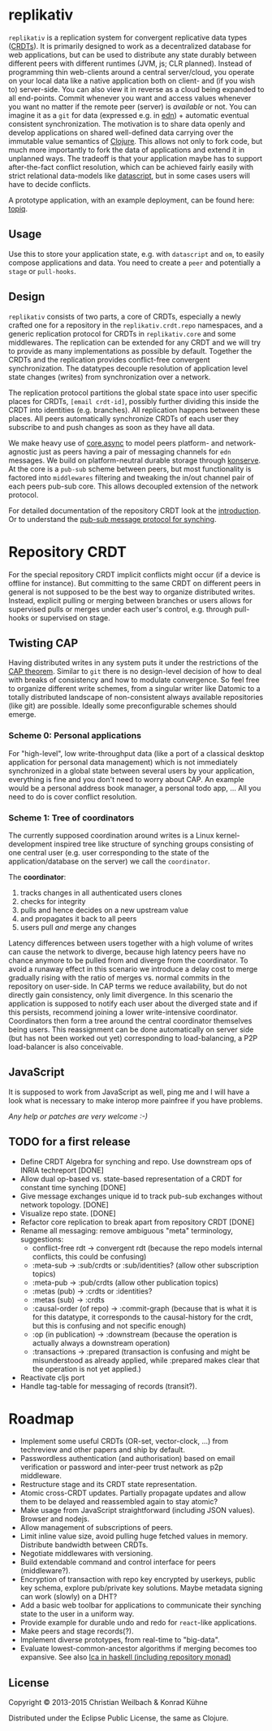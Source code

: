 # replikativ

`replikativ` is a replication system for convergent replicative data types ([CRDTs](http://hal.inria.fr/docs/00/55/55/88/PDF/techreport.pdf)). It is primarily designed to work as a decentralized database for web applications, but can be used to distribute any state durably between different peers with different runtimes (JVM, js; CLR planned). Instead of programming thin web-clients around a central server/cloud, you operate on your local data like a native application both on client- and (if you wish to) server-side. You can also view it in reverse as a cloud being expanded to all end-points.
Commit whenever you want and access values whenever you want no matter if the remote peer (server) is *available* or not. You can imagine it as a `git` for data (expressed e.g. in [edn](https://github.com/edn-format/edn)) + automatic eventual consistent synchronization. The motivation is to share data openly and develop applications on shared well-defined data carrying over the immutable value semantics of [Clojure](http://clojure.org/). This allows not only to fork code, but much more importantly to fork the data of applications and extend it in unplanned ways.
The tradeoff is that your application maybe has to support after-the-fact conflict resolution, which can be achieved fairly easily with strict relational data-models like [datascript](https://github.com/tonsky/datascript), but in some cases users will have to decide conflicts.

A prototype application, with an example deployment, can be found here: [topiq](https://github.com/ghubber/topiq).

## Usage

Use this to store your application state, e.g. with `datascript` and `om`, to easily compose applications and data. You need to create a `peer` and potentially a `stage` or `pull-hooks`.

## Design

`replikativ` consists of two parts, a core of CRDTs, especially a newly crafted one for a repository in the `replikativ.crdt.repo` namespaces, and a generic replication protocol for CRDTs in `replikativ.core` and some middlewares. The replication can be extended for any CRDT and we will try to provide as many implementations as possible by default. Together the CRDTs and the replication provides conflict-free convergent synchronization. The datatypes decouple resolution of application level state changes (writes) from synchronization over a network.

The replication protocol partitions the global state space into user specific places for CRDTs, `[email crdt-id]`, possibly further dividing this inside the CRDT into identities (e.g. branches). All replication happens between these places. All peers automatically synchronize CRDTs of each user they subscribe to and push changes as soon as they have all data.

We make heavy use of [core.async](https://github.com/clojure/core.async) to model peers platform- and network-agnostic just as peers having a pair of messaging channels for `edn` messages. We build on platform-neutral durable storage through [konserve](https://github.com/ghubber/konserve). At the core is a `pub-sub` scheme between peers, but most functionality is factored into `middlewares` filtering and tweaking the in/out channel pair of each peers pub-sub core. This allows decoupled extension of the network protocol.

For detailed documentation of the repository CRDT look at the [introduction](http://ghubber.github.io/replikativ/). Or to understand the [pub-sub message protocol for synching](http://ghubber.github.io/replikativ/synching.html).

# Repository CRDT

For the special repository CRDT implicit conflicts might occur (if a device is offline for instance). But committing to the same CRDT on different peers in general is not supposed to be the best way to organize distributed writes. Instead, explicit pulling or merging between branches or users allows for supervised pulls or merges under each user's control, e.g. through pull-hooks or supervised on stage.

## Twisting CAP

Having distributed writes in any system puts it under the restrictions of the [CAP theorem](https://en.wikipedia.org/wiki/CAP_theorem). Similar to `git` there is no design-level decision of how to deal with breaks of consistency and how to modulate convergence. So feel free to organize different write schemes, from a singular writer like Datomic to a totally distributed landscape of non-consistent always available repositories (like git) are possible. Ideally some preconfigurable schemes should emerge.

### Scheme 0: Personal applications

For "high-level", low write-throughput data (like a port of a classical desktop application for personal data management) which is not immediately synchronized in a global state between several users by your application, everything is fine and you don't need to worry about CAP. An example would be a personal address book manager, a personal todo app, ... All you need to do is cover conflict resolution.

### Scheme 1: Tree of coordinators

The currently supposed coordination around writes is a Linux kernel-development inspired tree like structure of synching groups consisting of one central user (e.g. user corresponding to the state of the application/database on the server) we call the `coordinator`.

The **coordinator**:

1. tracks changes in all authenticated users clones
2. checks for integrity
3. pulls and hence decides on a new upstream value
4. and propagates it back to all peers
5. users pull *and* merge any changes

Latency differences between users together with a high volume of writes can cause the network to diverge, because high latency peers have no chance anymore to be pulled from and diverge from the coordinator. To avoid a runaway effect in this scenario we introduce a delay cost to merge gradually rising with the ratio of merges vs. normal commits in the repository on user-side. In CAP terms we reduce availability, but do not directly gain consistency, only limit divergence.
In this scenario the application is supposed to notify each user about the diverged state and if this persists, recommend joining a lower write-intensive coordinator. Coordinators then form a tree around the central coordinator themselves being users. This reassignment can be done automatically on server side (but has not been worked out yet) corresponding to load-balancing, a P2P load-balancer is also conceivable.

## JavaScript

It is supposed to work from JavaScript as well, ping me and I will have a look what is necessary to make interop more painfree if you have problems.

*Any help or patches are very welcome :-)*

## TODO for a first release

- Define CRDT Algebra for synching and repo. Use downstream ops of INRIA techreport [DONE]
- Allow dual op-based vs. state-based representation of a CRDT for constant time synching [DONE]
- Give message exchanges unique id to track pub-sub exchanges without network topology. [DONE]
- Visualize repo state. [DONE]
- Refactor core replication to break apart from repository CRDT [DONE]
- Rename all messaging: remove ambiguous "meta" terminology, suggestions:
  - conflict-free rdt -> convergent rdt (because the repo models internal conflicts, this could be confusing)
  - :meta-sub -> :sub/crdts or :sub/identities? (allow other subscription topics)
  - :meta-pub -> :pub/crdts (allow other publication topics)
  - :metas (pub) -> :crdts or :identities?
  - :metas (sub) -> :crdts
  - :causal-order (of repo) -> :commit-graph (because that is what it is for this datatype, it corresponds to the causal-history for the crdt, but this is confusing and not specific enough)
  - :op (in publication) -> :downstream (because the operation is actually always a downstream operation)
  - :transactions -> :prepared (transaction is confusing and might be misunderstood as already applied, while :prepared makes clear that the operation is not yet applied.)
- Reactivate cljs port
- Handle tag-table for messaging of records (transit?).


# Roadmap

- Implement some useful CRDTs (OR-set, vector-clock, ...) from techreview and other papers and ship by default.
- Passwordless authentication (and authorisation) based on email verification or password and inter-peer trust network as p2p middleware.
- Restructure stage and its CRDT state representation.
- Atomic cross-CRDT updates. Partially propagate updates and allow them to be delayed and reassembled again to stay atomic?
- Make usage from JavaScript straightforward (including JSON values). Browser and nodejs.
- Allow management of subscriptions of peers.
- Limit inline value size, avoid pulling huge fetched values in memory. Distribute bandwidth between CRDTs.
- Negotiate middlewares with versioning.
- Build extendable command and control interface for peers (middleware?).
- Encryption of transaction with repo key encrypted by userkeys, public key schema, explore pub/private key solutions. Maybe metadata signing can work (slowly) on a DHT?
- Add a basic web toolbar for applications to communicate their synching state to the user in a uniform way.
- Provide example for durable undo and redo for `react`-like applications.
- Make peers and stage records(?).
- Implement diverse prototypes, from real-time to "big-data".
- Evaluate lowest-common-ancestor algorithms if merging becomes too expansive.
  See also [lca in haskell (including repository monad)](http://slideshare.net/ekmett/skewbinary-online-lowest-common-ancestor-search#btnNext)

## License

Copyright © 2013-2015 Christian Weilbach & Konrad Kühne

Distributed under the Eclipse Public License, the same as Clojure.
